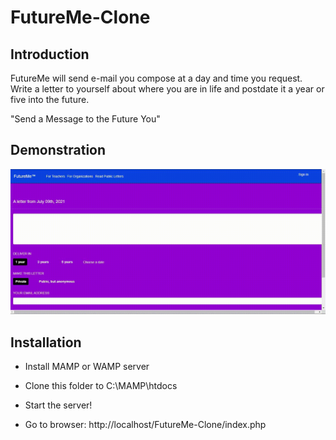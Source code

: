 # FutureMe-Clone

## Introduction

FutureMe will send e-mail you compose at a day and time you request. Write a letter to yourself about where you are in life and postdate it a year or five into the future.

"Send a Message to the Future You"

## Demonstration

<img src="./Images/FutureMe demo.gif" alt="demo video"/>

## Installation

- Install MAMP or WAMP server

- Clone this folder to C:\MAMP\htdocs

- Start the server!

- Go to browser: http://localhost/FutureMe-Clone/index.php
